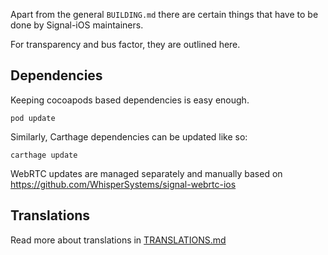 Apart from the general `BUILDING.md` there are certain things that have
to be done by Signal-iOS maintainers.

For transparency and bus factor, they are outlined here.

## Dependencies

Keeping cocoapods based dependencies is easy enough.

`pod update`

Similarly, Carthage dependencies can be updated like so:

`carthage update`

WebRTC updates are managed separately and manually based on
https://github.com/WhisperSystems/signal-webrtc-ios

## Translations

Read more about translations in [TRANSLATIONS.md](signal/translations/TRANSLATIONS.md)

